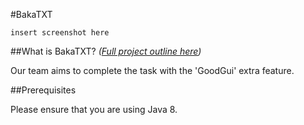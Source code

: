 #BakaTXT

`insert screenshot here`

##What is BakaTXT?
*([Full project outline here](https://docs.google.com/document/d/1fFc4ca4A9PO5tOMC-bFtaC2M4GTm3K8irSLD3KJhhFk/pub?embedded=true#h.3jct0aw394sn))*

Our team aims to complete the task with the 'GoodGui' extra feature.

##Prerequisites

Please ensure that you are using Java 8.
